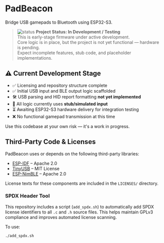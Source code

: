# PadBeacon

Bridge USB gamepads to Bluetooth using ESP32-S3.

> ![status](https://img.shields.io/badge/status-in%20development-orange)
> **Project Status: In Development / Testing**  
> This is early-stage firmware under active development.  
> Core logic is in place, but the project is not yet functional — hardware is pending.  
> Expect incomplete features, stub code, and placeholder implementations.

## ⚠️ Current Development Stage

- ✅ Licensing and repository structure complete
- ✅ Initial USB input and BLE output logic scaffolded
- 🛠️ USB parsing and HID report formatting **not yet implemented**
- 🧪 All logic currently uses **stub/simulated input**
- ⏳ Awaiting ESP32-S3 hardware delivery for integration testing
- ❌ No functional gamepad transmission at this time

Use this codebase at your own risk — it's a work in progress.

## Third-Party Code & Licenses

PadBeacon uses or depends on the following third-party libraries:

- [ESP-IDF](https://github.com/espressif/esp-idf) – Apache 2.0
- [TinyUSB](https://github.com/hathach/tinyusb) – MIT License
- [ESP-NimBLE](https://github.com/espressif/esp-nimble) – Apache 2.0

License texts for these components are included in the `LICENSES/` directory.

### SPDX Header Tool

This repository includes a script (`add_spdx.sh`) to automatically add SPDX license identifiers to all `.c` and `.h` source files. This helps maintain GPLv3 compliance and improves automated license scanning.

To use:

```bash
./add_spdx.sh
